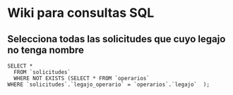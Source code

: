 # Wiki para consultas SQL
## Selecciona todas las  solicitudes que cuyo legajo no tenga nombre 


```
SELECT *
  FROM `solicitudes`
  WHERE NOT EXISTS (SELECT * FROM `operarios`
WHERE `solicitudes`.`legajo_operario` = `operarios`.`legajo`  );
```
